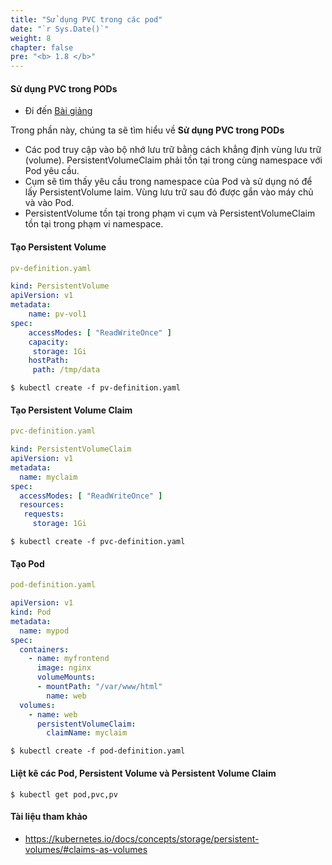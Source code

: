 ```yaml
---
title: "Sử dụng PVC trong các pod"
date: "`r Sys.Date()`"
weight: 8
chapter: false
pre: "<b> 1.8 </b>"
---
```


#### Sử dụng PVC trong PODs

  - Đi đến [Bài giảng](https://kodekloud.com/topic/using-pvc-in-pods/)

Trong phần này, chúng ta sẽ tìm hiểu về **Sử dụng PVC trong PODs**

- Các pod truy cập vào bộ nhớ lưu trữ bằng cách khẳng định vùng lưu trữ (volume). PersistentVolumeClaim phải tồn tại trong cùng namespace với Pod yêu cầu.
- Cụm sẽ tìm thấy yêu cầu trong namespace của Pod và sử dụng nó để lấy PersistentVolume laim. Vùng lưu trữ sau đó được gắn vào máy chủ và vào Pod.
- PersistentVolume tồn tại trong phạm vi cụm và PersistentVolumeClaim tồn tại trong phạm vi namespace.

#### Tạo Persistent Volume

```yaml
pv-definition.yaml

kind: PersistentVolume
apiVersion: v1
metadata:
    name: pv-vol1
spec:
    accessModes: [ "ReadWriteOnce" ]
    capacity:
     storage: 1Gi
    hostPath:
     path: /tmp/data
```
```
$ kubectl create -f pv-definition.yaml

```

#### Tạo Persistent Volume Claim

```yaml
pvc-definition.yaml

kind: PersistentVolumeClaim
apiVersion: v1
metadata:
  name: myclaim
spec:
  accessModes: [ "ReadWriteOnce" ]
  resources:
   requests:
     storage: 1Gi
```
```
$ kubectl create -f pvc-definition.yaml
```

#### Tạo Pod

```yaml
pod-definition.yaml

apiVersion: v1
kind: Pod
metadata:
  name: mypod
spec:
  containers:
    - name: myfrontend
      image: nginx
      volumeMounts:
      - mountPath: "/var/www/html"
        name: web
  volumes:
    - name: web
      persistentVolumeClaim:
        claimName: myclaim
```
```
$ kubectl create -f pod-definition.yaml

```

#### Liệt kê các Pod, Persistent Volume và Persistent Volume Claim

```
$ kubectl get pod,pvc,pv

```

#### Tài liệu tham khảo

- https://kubernetes.io/docs/concepts/storage/persistent-volumes/#claims-as-volumes